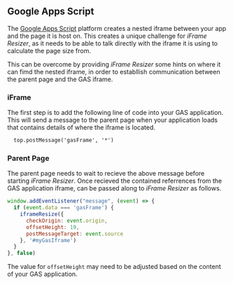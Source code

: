 ## Google Apps Script

The [Google Apps Script](https://www.google.com/script/start/) platform creates a nested iframe between your app and the page it is host on. This creates a unique challenge for _iFrame Resizer_, as it needs to be able to talk directly with the iframe it is using to calculate the page size from.

This can be overcome by providing _iFrame Resizer_ some hints on where it can fimd the nested iframe, in order to establlish communication between the parent page and the GAS iframe.

### iFrame

The first step is to add the following line of code into your GAS application. This will send a message to the parent page when your application loads that contains details of where the iframe is located.

```html
  top.postMessage('gasFrame', '*')
```

### Parent Page

The parent page needs to wait to recieve the above message before starting _iFrame Resizer_. Once recieved the contained referrences from the GAS application iframe, can be passed along to _iFrame Resizer_ as follows.

```js
window.addEventListener("message", (event) => {
  if (event.data === 'gasFrame') {
    iframeResize({
      checkOrigin: event.origin,
      offsetHeight: 19,
      postMessageTarget: event.source
    }, '#myGasIframe')
  }
}, false)
```

The value for `offsetHeight` may need to be adjusted based on the content of your GAS application.
